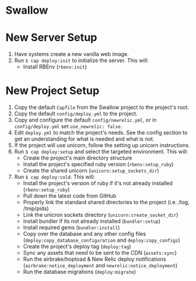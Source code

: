 # Swallow

# New Server Setup
1. Have systems create a new vanilla web image.
2. Run `$ cap deploy:init` to initialize the server. This will:
    * Install RBEnv (`rbenv:init`)
    
# New Project Setup
1. Copy the default `Capfile` from the Swallow project to the project's root.
2. Copy the default `config/deploy.yml` to the project.
3. Copy and configure the default `config/newrelic.yml`, or in `config/deploy.yml` set `use_newrelic: false`. 
4. Edit `deploy.yml` to match the project's needs. See the config section to get an understanding for what is needed and what is not.
5. If the project will use unicorn, follow the setting up unicorn instructions.
6. Run `$ cap deploy:setup` and select the targeted environment. This will:
    * Create the project's main directory structure 
    * Install the project's specified ruby version (`rbenv:setup_ruby`)
    * Create the shared unicorn  (`unicorn:setup_sockets_dir`)
7. Run `$ cap deploy:cold`. This will:
    * Install the project's version of ruby if it's not already installed (`rbenv:setup_ruby`)
    * Pull down the latest code from GitHub
    * Properly link the standard shared directories to the project (i.e. /log, /tmp/pids)
    * Link the unicron sockets directory (`unicorn:create_socket_dir`)
    * Install bundler if its not already installed (`bundler:setup`)
    * Install required gems (`bundler:install`)
    * Copy over the database and any other config files (`deploy:copy_database_configuration` and `deploy:copy_configs`)
    * Create the project's deploy tag (`deploy:tag`)
    * Sync any assets that need to be sent to the CDN (`assets:sync`)
    * Run the airbrake/hoptoad & New Relic deploy notifications (`airbrake:notice_deployment` and `newrelic:notice_deployment`)
    * Run the database migrations (`deploy:migrate`)
 
